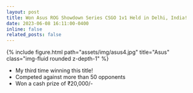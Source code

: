 ```yaml
---
layout: post
title: Won Asus ROG Showdown Series CSGO 1v1 Held in Delhi, India!
date: 2023-06-08 16:11:00-0400
inline: false
related_posts: false
---
```


<div class="row">
    <div class="col-sm mt-3 mt-md-0">
        {% include figure.html path="assets/img/asus4.jpg" title="Asus" class="img-fluid rounded z-depth-1" %}
    </div>
</div>

- My third time winning this title!
- Competed against more than 50 opponents
- Won a cash prize of ₹20,000/-
